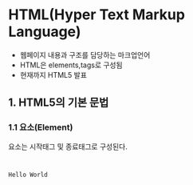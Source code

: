 # HTML(Hyper Text Markup Language)
- 웹페이지 내용과 구조를 담당하는 마크업언어
- HTML은 elements,tags로 구성됨
- 현재까지 HTML5 발표

## 1. HTML5의 기본 문법
### 1.1 요소(Element)
요소는 시작태그 및 종료태그로 구성된다.
<pre>
<code>
<p>Hello World</p>
</code>
</pre>
